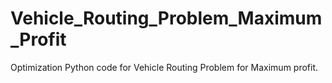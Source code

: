 # Vehicle_Routing_Problem_Maximum_Profit
Optimization Python code for Vehicle Routing Problem for Maximum profit.

